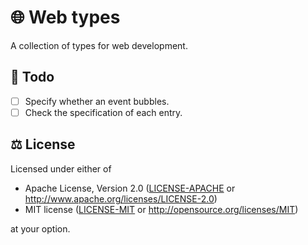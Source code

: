 # 🌐 Web types

A collection of types for web development.

## 📝 Todo

- [ ] Specify whether an event bubbles.
- [ ] Check the specification of each entry.

## ⚖️ License

Licensed under either of

- Apache License, Version 2.0 ([LICENSE-APACHE](LICENSE-APACHE) or
  <http://www.apache.org/licenses/LICENSE-2.0>)
- MIT license ([LICENSE-MIT](LICENSE-MIT) or
  <http://opensource.org/licenses/MIT>)

at your option.
